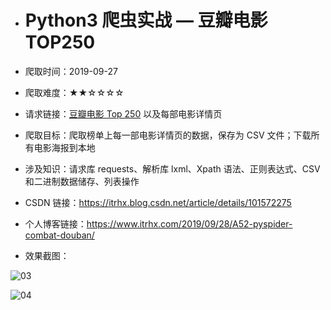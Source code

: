 - # Python3 爬虫实战 — 豆瓣电影TOP250

- 爬取时间：2019-09-27

- 爬取难度：★★☆☆☆☆

- 请求链接：[豆瓣电影 Top 250](https://movie.douban.com/top250) 以及每部电影详情页

- 爬取目标：爬取榜单上每一部电影详情页的数据，保存为 CSV 文件；下载所有电影海报到本地

- 涉及知识：请求库 requests、解析库 lxml、Xpath 语法、正则表达式、CSV 和二进制数据储存、列表操作

- CSDN 链接：https://itrhx.blog.csdn.net/article/details/101572275

- 个人博客链接：https://www.itrhx.com/2019/09/28/A52-pyspider-combat-douban/

- 效果截图：

![03](https://cdn.jsdelivr.net/gh/TRHX/ImageHosting/ITRHX-PIC/A52/03.png)

![04](https://cdn.jsdelivr.net/gh/TRHX/ImageHosting/ITRHX-PIC/A52/04.png)
